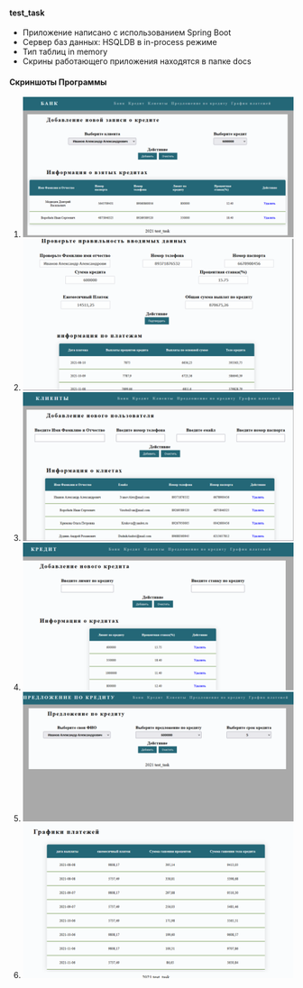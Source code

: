 #### test_task
+ Приложение написано с использованием Spring Boot
+ Сервер баз данных: HSQLDB в in-process режиме 
+ Тип таблиц in memory
+ Скрины работающего приложения находятся в папке docs
#### Скриншоты Программы
1) ![Fist](docs/Bank.png)
2) ![Second](docs/Calculation_Credit.png)
3) ![Third](docs/Client.png)
3) ![Four](docs/Credit.png)
3) ![Five](docs/Credit_offerpng.png)
3) ![Second](docs/Payment_schedule.png)
